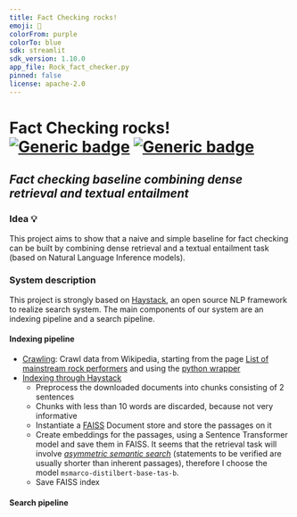 ```yaml
---
title: Fact Checking rocks!
emoji: 🎸
colorFrom: purple
colorTo: blue
sdk: streamlit
sdk_version: 1.10.0
app_file: Rock_fact_checker.py
pinned: false
license: apache-2.0
---
```


# Fact Checking rocks! &nbsp; [![Generic badge](https://img.shields.io/badge/🤗-Open%20in%20Spaces-blue.svg)](https://huggingface.co/spaces/anakin87/fact-checking-rocks) [![Generic badge](https://img.shields.io/github/stars/anakin87/fact-checking-rocks?label=Github&style=social)](https://github.com/anakin87/fact-checking-rocks)

## *Fact checking baseline combining dense retrieval and textual entailment*

### Idea 💡
This project aims to show that a naive and simple baseline for fact checking can be built by combining dense retrieval and a textual entailment task (based on Natural Language Inference models).

### System description
This project is strongly based on [Haystack](https://github.com/deepset-ai/haystack), an open source NLP framework to realize search system. The main components of our system are an indexing pipeline and a search pipeline.

#### Indexing pipeline
* [Crawling](https://github.com/anakin87/fact-checking-rocks/blob/321ba7893bbe79582f8c052493acfda497c5b785/notebooks/get_wikipedia_data.ipynb): Crawl data from Wikipedia, starting from the page [List of mainstream rock performers](https://en.wikipedia.org/wiki/List_of_mainstream_rock_performers) and using the [python wrapper](https://github.com/goldsmith/Wikipedia)
* [Indexing through Haystack](https://github.com/anakin87/fact-checking-rocks/blob/321ba7893bbe79582f8c052493acfda497c5b785/notebooks/indexing.ipynb)
  * Preprocess the downloaded documents into chunks consisting of 2 sentences
  * Chunks with less than 10 words are discarded, because not very informative
  * Instantiate a [FAISS](https://github.com/facebookresearch/faiss) Document store and store the passages on it
  * Create embeddings for the passages, using a Sentence Transformer model and save them in FAISS. It seems that the retrieval task will involve [*asymmetric semantic search*](https://www.sbert.net/examples/applications/semantic-search/README.html#symmetric-vs-asymmetric-semantic-search) (statements to be verified are usually shorter than inherent passages), therefore I choose the model `msmarco-distilbert-base-tas-b`.
  * Save FAISS index

#### Search pipeline

